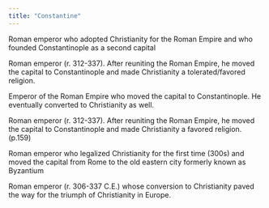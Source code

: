 ```yaml
---
title: "Constantine"
---
```

Roman emperor who adopted Christianity for the Roman Empire and who founded Constantinople as a second capital

Roman emperor (r. 312-337). After reuniting the Roman Empire, he moved the capital to Constantinople and made Christianity a tolerated/favored religion.

Emperor of the Roman Empire who moved the capital to Constantinople. He eventually converted to Christianity as well.

Roman emperor (r. 312-337). After reuniting the Roman Empire, he moved the capital to Constantinople and made Christianity a favored religion. (p.159)

Roman emperor who legalized Christianity for the first time (300s) and moved the capital from Rome to the old eastern city formerly known as Byzantium

Roman emperor (r. 306-337 C.E.) whose conversion to Christianity paved the way for the triumph of Christianity in Europe.

